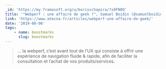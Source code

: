 ```yaml
---
_id: 'https://my.framasoft.org/u/borisschapira/?x9FN0Q'
title: '"Webperf : une affaire de geek ?", Samuel Boidin (@samuelboidin)'
link: 'https://www.atecna.fr/articles/webperf-une-affaire-de-geek/'
date: '2019-08-06'
tags:
    - name: boostmarks
      slug: boostmarks
---
```


<div class="markdown"><blockquote>
<p>… la webperf, c’est avant tout de l’UX qui consiste à offrir une expérience de navigation fluide &amp; rapide, afin de faciliter la consultation et l’achat de vos produits/services.
</p>
</blockquote></div>
